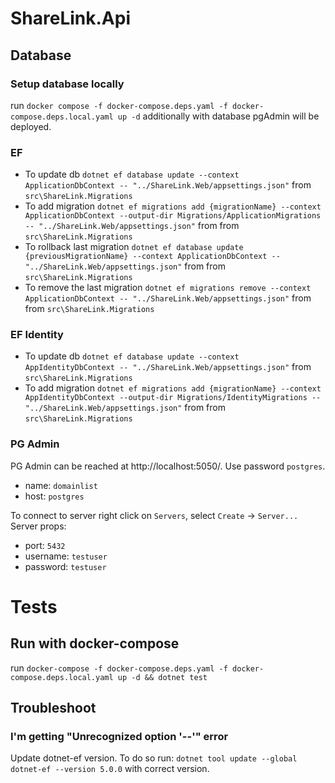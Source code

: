 # ShareLink.Api

## Database
### Setup database locally
run `docker compose -f docker-compose.deps.yaml -f docker-compose.deps.local.yaml up -d`
additionally with database pgAdmin will be deployed.

### EF
- To update db `dotnet ef database update --context ApplicationDbContext -- "../ShareLink.Web/appsettings.json"` from `src\ShareLink.Migrations`
- To add migration `dotnet ef migrations add {migrationName} --context ApplicationDbContext --output-dir Migrations/ApplicationMigrations -- "../ShareLink.Web/appsettings.json"` from from `src\ShareLink.Migrations`
- To rollback last migration `dotnet ef database update {previousMigrationName} --context ApplicationDbContext -- "../ShareLink.Web/appsettings.json"` from from `src\ShareLink.Migrations`
- To remove the last migration `dotnet ef migrations remove --context ApplicationDbContext -- "../ShareLink.Web/appsettings.json"` from from `src\ShareLink.Migrations`

### EF Identity
- To update db `dotnet ef database update --context AppIdentityDbContext -- "../ShareLink.Web/appsettings.json"` from `src\ShareLink.Migrations`
- To add migration `dotnet ef migrations add {migrationName} --context AppIdentityDbContext --output-dir Migrations/IdentityMigrations -- "../ShareLink.Web/appsettings.json"` from from `src\ShareLink.Migrations`

### PG Admin
PG Admin can be reached at http://localhost:5050/. Use password `postgres`.
- name: `domainlist`
- host: `postgres`

To connect to server right click on `Servers`, select `Create` -> `Server...`
Server props:
- port: `5432`
- username: `testuser`
- password: `testuser`

# Tests
## Run with docker-compose
run `docker-compose -f docker-compose.deps.yaml -f docker-compose.deps.local.yaml up -d && dotnet test`

## Troubleshoot
### I'm getting "Unrecognized option '--'" error
Update dotnet-ef version. To do so run:
`dotnet tool update --global dotnet-ef --version 5.0.0` with correct version.